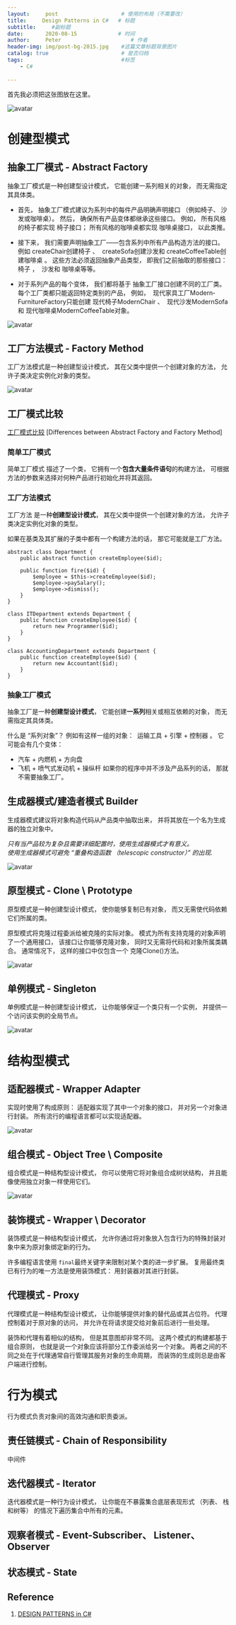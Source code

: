 ```yaml
---
layout:     post                    # 使用的布局（不需要改）
title:     Design Patterns in C#   # 标题 
subtitle:     #副标题
date:       2020-08-15             # 时间
author:     Peter                      # 作者
header-img: img/post-bg-2015.jpg    #这篇文章标题背景图片
catalog: true                       # 是否归档
tags:                               #标签
    - C#
    
---
```


首先我必须把这张图放在这里。  

![avatar](https://refactoring.guru/images/patterns/languages/csharp-2x.png)  

# 创建型模式

## 抽象工厂模式 - Abstract Factory

抽象工厂模式是一种创建型设计模式， 它能创建一系列相关的对象， 而无需指定其具体类。  

+ 首先， 抽象工厂模式建议为系列中的每件产品明确声明接口 （例如椅子、 沙发或咖啡桌）。 然后， 确保所有产品变体都继承这些接口。 例如， 所有风格的椅子都实现 椅子接口； 所有风格的咖啡桌都实现 咖啡桌接口， 以此类推。  

+ 接下来， 我们需要声明抽象工厂——包含系列中所有产品构造方法的接口。 例如 create­Chair创建椅子 、 ​ create­Sofa创建沙发和 create­Coffee­Table创建咖啡桌 。 这些方法必须返回抽象产品类型， 即我们之前抽取的那些接口： ​ 椅子 ， ​ 沙发和 咖啡桌等等。

+ 对于系列产品的每个变体， 我们都将基于 抽象工厂接口创建不同的工厂类。 每个工厂类都只能返回特定类别的产品， 例如， ​ 现代家具工厂Modern­Furniture­Factory只能创建 现代椅子Modern­Chair 、 ​ 现代沙发Modern­Sofa和 现代咖啡桌Modern­Coffee­Table对象。  

![avatar](https://refactoringguru.cn/images/patterns/diagrams/abstract-factory/structure-2x.png)  


## 工厂方法模式 - Factory Method

工厂方法模式是一种创建型设计模式， 其在父类中提供一个创建对象的方法， 允许子类决定实例化对象的类型。  

![avatar](https://refactoringguru.cn/images/patterns/diagrams/factory-method/structure-2x.png)



## 工厂模式比较

[工厂模式比较](https://refactoringguru.cn/design-patterns/factory-comparison)
[Differences between Abstract Factory and Factory Method]
### 简单工厂模式

简单工厂模式 描述了一个类， 它拥有一个**包含大量条件语句**的构建方法， 可根据方法的参数来选择对何种产品进行初始化并将其返回。  

### 工厂方法模式

工厂方法 是一种**创建型设计模式**， 其在父类中提供一个创建对象的方法， 允许子类决定实例化对象的类型。  

如果在基类及其扩展的子类中都有一个构建方法的话， 那它可能就是工厂方法。  

```
abstract class Department {
    public abstract function createEmployee($id);

    public function fire($id) {
        $employee = $this->createEmployee($id);
        $employee->paySalary();
        $employee->dismiss();
    }
}

class ITDepartment extends Department {
    public function createEmployee($id) {
        return new Programmer($id);
    }
}

class AccountingDepartment extends Department {
    public function createEmployee($id) {
        return new Accountant($id);
    }
}
```

### 抽象工厂模式

抽象工厂是一种**创建型设计模式**， 它能创建**一系列**相关或相互依赖的对象， 而无需指定其具体类。  

什么是 “系列对象”？ 例如有这样一组的对象： ​ 运输工具 + 引擎 + 控制器 。 它可能会有几个变体：  

+ 汽车 + 内燃机 + 方向盘
+ 飞机 + 喷气式发动机 + 操纵杆
如果你的程序中并不涉及产品系列的话， 那就不需要抽象工厂。



## 生成器模式/建造者模式 Builder

生成器模式建议将对象构造代码从产品类中抽取出来， 并将其放在一个名为生成器的独立对象中。  

*只有当产品较为复杂且需要详细配置时，使用生成器模式才有意义。*  
*使用生成器模式可避免 “重叠构造函数 （telescopic constructor）” 的出现.*  



![avatar](https://refactoringguru.cn/images/patterns/diagrams/builder/solution1-2x.png)  


## 原型模式 -  Clone \ Prototype

原型模式是一种创建型设计模式， 使你能够复制已有对象， 而又无需使代码依赖它们所属的类。  

原型模式将克隆过程委派给被克隆的实际对象。 模式为所有支持克隆的对象声明了一个通用接口， 该接口让你能够克隆对象， 同时又无需将代码和对象所属类耦合。 通常情况下， 这样的接口中仅包含一个 克隆Clone()方法。  

![avatar](https://refactoringguru.cn/images/patterns/diagrams/prototype/structure-2x.png)

## 单例模式 - Singleton

单例模式是一种创建型设计模式， 让你能够保证一个类只有一个实例， 并提供一个访问该实例的全局节点。  

![avatar](https://refactoringguru.cn/images/patterns/diagrams/singleton/structure-zh-2x.png)  


# 结构型模式

## 适配器模式 - Wrapper Adapter

实现时使用了构成原则： 适配器实现了其中一个对象的接口， 并对另一个对象进行封装。 所有流行的编程语言都可以实现适配器。  

![avatar](https://refactoringguru.cn/images/patterns/diagrams/adapter/structure-object-adapter-2x.png)

## 组合模式 - Object Tree \ Composite

组合模式是一种结构型设计模式， 你可以使用它将对象组合成树状结构， 并且能像使用独立对象一样使用它们。  

![avatar](https://refactoringguru.cn/images/patterns/diagrams/composite/structure-zh-2x.png)  

## 装饰模式 - Wrapper \ Decorator

装饰模式是一种结构型设计模式， 允许你通过将对象放入包含行为的特殊封装对象中来为原对象绑定新的行为。  

 许多编程语言使用 `final`最终关键字来限制对某个类的进一步扩展。 复用最终类已有行为的唯一方法是使用装饰模式： 用封装器对其进行封装。  


## 代理模式 - Proxy

代理模式是一种结构型设计模式， 让你能够提供对象的替代品或其占位符。 代理控制着对于原对象的访问， 并允许在将请求提交给对象前后进行一些处理。  

装饰和代理有着相似的结构， 但是其意图却非常不同。 这两个模式的构建都基于组合原则， 也就是说一个对象应该将部分工作委派给另一个对象。 两者之间的不同之处在于代理通常自行管理其服务对象的生命周期， 而装饰的生成则总是由客户端进行控制。  

# 行为模式

行为模式负责对象间的高效沟通和职责委派。  

## 责任链模式 - Chain of Responsibility

中间件

## 迭代器模式 - Iterator

迭代器模式是一种行为设计模式， 让你能在不暴露集合底层表现形式 （列表、 栈和树等） 的情况下遍历集合中所有的元素。  

## 观察者模式 - Event-Subscriber、 Listener、 Observer

## 状态模式 - State














## Reference

1. [DESIGN PATTERNS in C#](https://refactoring.guru/design-patterns/csharp)

